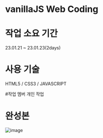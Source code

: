 # vanillaJS Web Coding

# 작업 소요 기간
23.01.21 ~ 23.01.23(2days)

# 사용 기술
HTML5 / CSS3 / JAVASCRIPT

#작업 멤버
개인 작업

# 완성본
![image](https://user-images.githubusercontent.com/116137103/216659135-aa04914c-6285-4618-8587-64cae8918c01.png)
